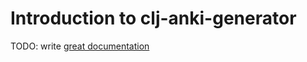 # Introduction to clj-anki-generator

TODO: write [great documentation](http://jacobian.org/writing/what-to-write/)
